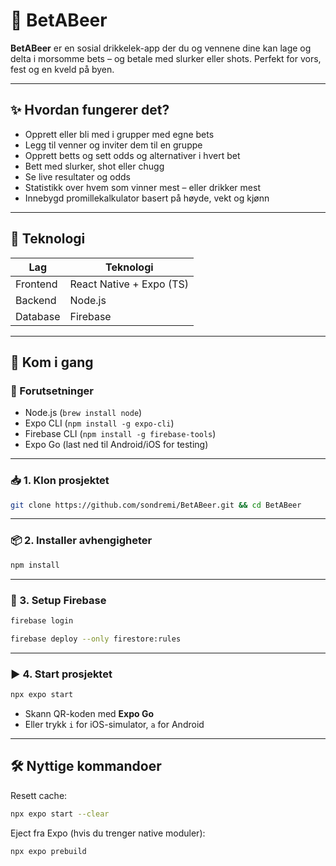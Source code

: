 # 🍻 BetABeer

**BetABeer** er en sosial drikkelek-app der du og vennene dine kan lage og delta i morsomme bets – og betale med slurker eller shots. Perfekt for vors, fest og en kveld på byen.

---

## ✨ Hvordan fungerer det?

- Opprett eller bli med i grupper med egne bets
- Legg til venner og inviter dem til en gruppe
- Opprett betts og sett odds og alternativer i hvert bet
- Bett med slurker, shot eller chugg
- Se live resultater og odds
- Statistikk over hvem som vinner mest – eller drikker mest
- Innebygd promillekalkulator basert på høyde, vekt og kjønn

---

## 🧱 Teknologi

| Lag      | Teknologi                  |
| -------- | -------------------------- |
| Frontend | React Native + Expo (TS)   |
| Backend  | Node.js                    |
| Database | Firebase                   |

---

## 🚀 Kom i gang

### 🧰 Forutsetninger

- Node.js (`brew install node`)
- Expo CLI (`npm install -g expo-cli`)
- Firebase CLI (`npm install -g firebase-tools`)
- Expo Go (last ned til Android/iOS for testing)

---

### 📥 1. Klon prosjektet

```bash
git clone https://github.com/sondremi/BetABeer.git && cd BetABeer
```

---

### 📦 2. Installer avhengigheter

```bash
npm install
```

---

### 🔐 3. Setup Firebase

```bash
firebase login
```

```bash
firebase deploy --only firestore:rules
```

---

### ▶️ 4. Start prosjektet

```bash
npx expo start
```

- Skann QR-koden med **Expo Go**
- Eller trykk `i` for iOS-simulator, `a` for Android

---

## 🛠 Nyttige kommandoer

Resett cache:

```bash
npx expo start --clear
```

Eject fra Expo (hvis du trenger native moduler):

```bash
npx expo prebuild
```

